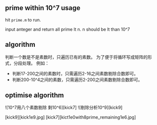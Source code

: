prime within 10^7
usage
-----

hit `prime.m` to run.

input anteger and return all prime lt n.
n should be lt than 10^7

algorithm
---------

判断一个数是不是素数时，只遍历已有的素数。
为了便于将循环写成矩阵的形式，分段处理。
例如：

- 判断17-200之间的素数时，只需遍历2-16之间素数剔除合数即可。
- 判断200-10^4之间的素数，只需遍历2-200之间素数剔除合数即可。

optimise algorithm
------------------

![10^7用八个素数剔除 剩10^6][kick7]
![剔除分析10^9][kick9]

[kick9][kick1e9.jpg]
[kick7][kict1e0with8prime_remaining1e6.jpg]
